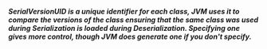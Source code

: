 <i><b>
  SerialVersionUID is a unique identifier for each class, JVM uses it to compare the versions of the class 
  ensuring that the same class was used during Serialization is loaded during Deserialization. 
  Specifying one gives more control, though JVM does generate one if you don't specify.
  </b></i>
